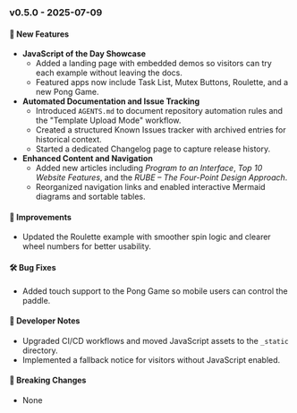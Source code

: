 ### v0.5.0 - 2025-07-09

#### 🚀 New Features
- **JavaScript of the Day Showcase**
  - Added a landing page with embedded demos so visitors can try each example without leaving the docs.
  - Featured apps now include Task List, Mutex Buttons, Roulette, and a new Pong Game.
- **Automated Documentation and Issue Tracking**
  - Introduced `AGENTS.md` to document repository automation rules and the "Template Upload Mode" workflow.
  - Created a structured Known Issues tracker with archived entries for historical context.
  - Started a dedicated Changelog page to capture release history.
- **Enhanced Content and Navigation**
  - Added new articles including *Program to an Interface*, *Top 10 Website Features*, and the *RUBE – The Four-Point Design Approach*.
  - Reorganized navigation links and enabled interactive Mermaid diagrams and sortable tables.

#### 🔧 Improvements
- Updated the Roulette example with smoother spin logic and clearer wheel numbers for better usability.

#### 🛠️ Bug Fixes
- Added touch support to the Pong Game so mobile users can control the paddle.

#### 📘 Developer Notes
- Upgraded CI/CD workflows and moved JavaScript assets to the `_static` directory.
- Implemented a fallback notice for visitors without JavaScript enabled.

#### 🧩 Breaking Changes
- None

